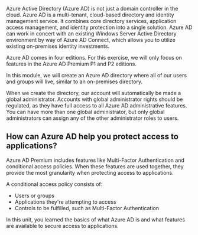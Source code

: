 Azure Active Directory (Azure AD) is not just a domain controller in the cloud. Azure AD is a multi-tenant, cloud-based directory and identity management service. It combines core directory services, application access management, and identity protection into a single solution. Azure AD can work in concert with an existing Windows Server Active Directory environment by way of Azure AD Connect, which allows you to utilize existing on-premises identity investments.

Azure AD comes in four editions. For this exercise, we will only focus on features in the Azure AD Premium P1 and P2 editions.

In this module, we will create an Azure AD directory where all of our users and groups will live, similar to an on-premises directory.

When we create the directory, our account will automatically be made a global administrator. Accounts with global administrator rights should be regulated, as they have full access to all Azure AD administrative features. You can have more than one global administrator, but only global administrators can assign any of the other administrator roles to users.

## How can Azure AD help you protect access to applications?

Azure AD Premium includes features like Multi-Factor Authentication and conditional access policies. When these features are used together, they provide the most granularity when protecting access to applications.

A conditional access policy consists of:

- Users or groups
- Applications they're attempting to access
- Controls to be fulfilled, such as Multi-Factor Authentication

In this unit, you learned the basics of what Azure AD is and what features are available to secure access to applications.
